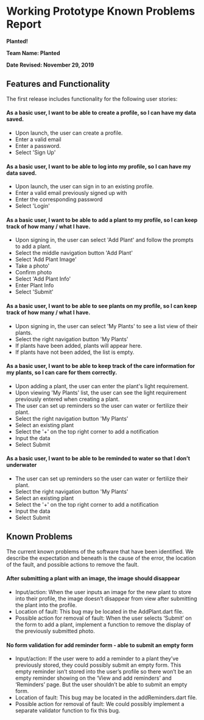 # Working Prototype Known Problems Report
**Planted!**

**Team Name: Planted**

**Date Revised: November 29, 2019**

## Features and Functionality
The first release includes functionality for the following user stories: 

#### As a basic user, I want to be able to create a profile, so I can have my data saved.
- Upon launch, the user can create a profile.
- Enter a valid email
- Enter a password.
- Select 'Sign Up'

#### As a basic user, I want to be able to log into my profile, so I can have my data saved.
- Upon launch, the user can sign in to an existing profile.
- Enter a valid email previously signed up with
- Enter the corresponding password
- Select 'Login'

#### As a basic user, I want to be able to add a plant to my profile, so I can keep track of how many / what I have.
- Upon signing in, the user can select 'Add Plant' and follow the prompts to add a plant.
- Select the middle navigation button 'Add Plant'
- Select 'Add Plant Image'
- Take a photo' 
- Confirm photo
- Select 'Add Plant Info'
- Enter Plant Info
- Select 'Submit'

#### As a basic user, I want to be able to see plants on my profile, so I can keep track of how many / what I have.
- Upon signing in, the user can select 'My Plants' to see a list view of their plants.
- Select the right navigation button 'My Plants'
- If plants have been added, plants will appear here. 
- If plants have not been added, the list is empty.

#### As a basic user, I want to be able to keep track of the care information for my plants, so I can care for them correctly.
- Upon adding a plant, the user can enter the plant's light requirement.
- Upon viewing 'My Plants' list, the user can see the light requirement previously entered when creating a plant. 
- The user can set up reminders so the user can water or fertilize their plant.
- Select the right navigation button 'My Plants'
- Select an existing plant
- Select the '+' on the top right corner to add a notification
- Input the data
- Select Submit

#### As a basic user, I want to be able to be reminded to water so that I don’t underwater
- The user can set up reminders so the user can water or fertilize their plant.
- Select the right navigation button 'My Plants'
- Select an existing plant
- Select the '+' on the top right corner to add a notification
- Input the data
- Select Submit


## Known Problems
The current known problems of the software that have been identified. We describe the expectation and beneath is the cause of the error, the location of the fault, and possible actions to remove the fault.

#### After submitting a plant with an image, the image should disappear
- Input/action: When the user inputs an image for the new plant to store into their profile, the image doesn’t disappear from view after submitting the plant into the profile.
- Location of fault: This bug may be located in the AddPlant.dart file.
- Possible action for removal of fault: When the user selects ‘Submit’ on the form to add a plant, 
implement a function to remove the display of the previously submitted photo.

#### No form validation for add reminder form - able to submit an empty form
- Input/action: If the user were to add a reminder to a plant they’ve previously stored, they could possibly submit an empty form. This empty reminder isn’t stored into the user’s profile so there won’t be an empty reminder showing on the ‘View and add reminders’ and ‘Reminders’ page. But the user shouldn’t be able to submit an empty form.
- Location of fault: This bug may be located in the addReminders.dart file.
- Possible action for removal of fault: We could possibly implement a separate validator function to fix this bug.

